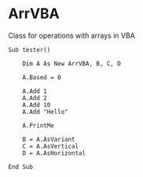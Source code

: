 # ArrVBA
Class for operations with arrays in VBA

```vba
Sub tester()

    Dim A As New ArrVBA, B, C, D

    A.Based = 0
    
    A.Add 1
    A.Add 2
    A.Add 10
    A.Add "Hello"
    
    A.PrintMe
    
    B = A.AsVariant
    C = A.AsVertical
    D = A.AsHorizontal

End Sub

```
